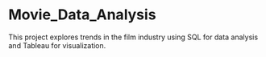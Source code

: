 # Movie_Data_Analysis
This project explores trends in the film industry using SQL for data analysis and Tableau for visualization. 
